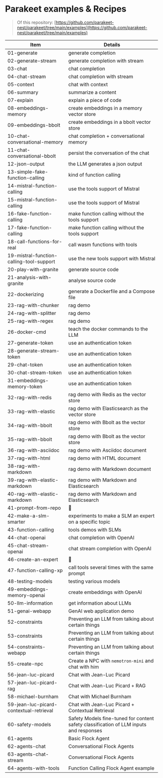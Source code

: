 # Parakeet examples & Recipes

> Of this repository: [https://github.com/parakeet-nest/parakeet/tree/main/examples](https://github.com/parakeet-nest/parakeet/tree/main/examples)

| Item | Details |
| --- | --- |
| 01-generate | generate completion |
| 02-generate-stream | generate completion with stream |
| 03-chat | chat completion |
| 04-chat-stream | chat completion with stream |
| 05-context | chat with context |
| 06-summary | summarize a content |
| 07-explain | explain a piece of code |
| 08-embeddings-memory | create embeddings in a memory vector store |
| 09-embeddings-bbolt | create embeddings in a bbolt vector store |
| 10-chat-conversational-memory | chat completion + conversational memory |
| 11-chat-conversational-bbolt | persist the conversation of the chat |
| 12-json-output | the LLM generates a json output |
| 13-simple-fake-function-calling | kind of function calling |
| 14-mistral-function-calling | use the tools support of Mistral |
| 15-mistral-function-calling | use the tools support of Mistral |
| 16-fake-function-calling | make function calling without the tools support |
| 17-fake-function-calling | make function calling without the tools support |
| 18-call-functions-for-real | call wasm functions with tools |
| 19-mistral-function-calling-tool-support | use the new tools support with Mistral |
| 20-play-with-granite | generate source code |
| 21-analysis-with-granite | analyse source code |
| 22-dockerizing | generate a Dockerfile and a Compose file |
| 23-rag-with-chunker | rag demo |
| 24-rag-with-splitter | rag demo |
| 25-rag-with-regex | rag demo |
| 26-docker-cmd | teach the docker commands to the LLM |
| 27-generate-token | use an authentication token |
| 28-generate-stream-token | use an authentication token |
| 29-chat-token | use an authentication token |
| 30-chat-stream-token | use an authentication token |
| 31-embeddings-memory-token | use an authentication token |
| 32-rag-with-redis | rag demo with Redis as the vector store |
| 33-rag-with-elastic | rag demo with Elasticsearch as the vector store |
| 34-rag-with-bbolt | rag demo with Bbolt as the vector store |
| 35-rag-with-bbolt | rag demo with Bbolt as the vector store |
| 36-rag-with-asciidoc | rag demo with Asciidoc document |
| 37-rag-with-html | rag demo with HTML document |
| 38-rag-with-markdown | rag demo with Markdown document |
| 39-rag-with-elastic-markdown | rag demo with Markdown and Elasticsearch |
| 40-rag-with-elastic-markdown | rag demo with Markdown and Elasticsearch |
| 41-prompt-from-repo | 🚧 |
| 42-make-a-slm-smarter | experiments to make a SLM an expert on a specific topic |
| 43-function-calling | tools demos with SLMs |
| 44-chat-openai | chat completion with OpenAI |
| 45-chat-stream-openai | chat stream completion with OpenAI |
| 46-create-an-expert | 🚧 |
| 47-function-calling-xp | call tools several times with the same prompt |
| 48-testing-models | testing various models |
| 49-embeddings-memory-openai | create embeddings with OpenAI |
| 50-llm-information | get information about LLMs |
| 51-genai-webapp | GenAI web application demo |
| 52-constraints | Preventing an LLM from talking about certain things |
| 53-constraints | Preventing an LLM from talking about certain things |
| 54-constraints-webapp | Preventing an LLM from talking about certain things |
| 55-create-npc | Create a NPC with `nemotron-mini` and chat with him |
| 56-jean-luc-picard | Chat with Jean-Luc Picard |
| 57-jean-luc-picard-rag | Chat with Jean-Luc Picard + RAG |
| 58-michael-burnham | Chat with Michael Burnham |
| 59-jean-luc-picard-contextual-retrieval | Chat with Jean-Luc Picard + Contextual Retrieval |
| 60-safety-models | Safety Models fine-tuned for content safety classification of LLM inputs and responses|
| 61-agents | Basic Flock Agent |
| 62-agents-chat | Conversational Flock Agents |
| 63-agents-chat-stream | Conversational Flock Agents |
| 64-agents-with-tools | Function Calling Flock Agent example |
